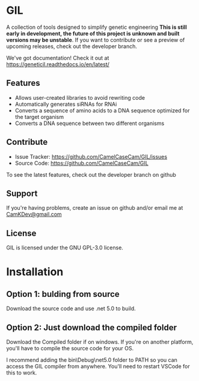 # GIL
A collection of tools designed to simplify genetic engineering 
**This is still early in development, the future of this project is unknown and built versions may be unstable**. 
If you want to contribute or see a preview of upcoming releases, check out the developer branch. 

We've got documentation! Check it out at https://geneticil.readthedocs.io/en/latest/

Features
--------
* Allows user-created libraries to avoid rewriting code
* Automatically generates siRNAs for RNAi
* Converts a sequence of amino acids to a DNA sequence optimized for the target organism
* Converts a DNA sequence between two different organisms

Contribute
----------
- Issue Tracker: https://github.com/CamelCaseCam/GIL/issues
- Source Code: https://github.com/CamelCaseCam/GIL

To see the latest features, check out the developer branch on github

Support
-------
If you're having problems, create an issue on github and/or email me at CamKDev@gmail.com

License
-------
GIL is licensed under the GNU GPL-3.0 license. 



Installation
============
Option 1: bulding from source
-----------------------------
Download the source code and use .net 5.0 to build.

Option 2: Just download the compiled folder
-------------------------------------------
Download the Compiled folder if on windows. If you're on another platform, you'll have to compile the source code for your OS.

I recommend adding the bin\\Debug\\net5.0 folder to PATH so you can access the GIL compiler from anywhere. You'll need to restart VSCode for this to work.
